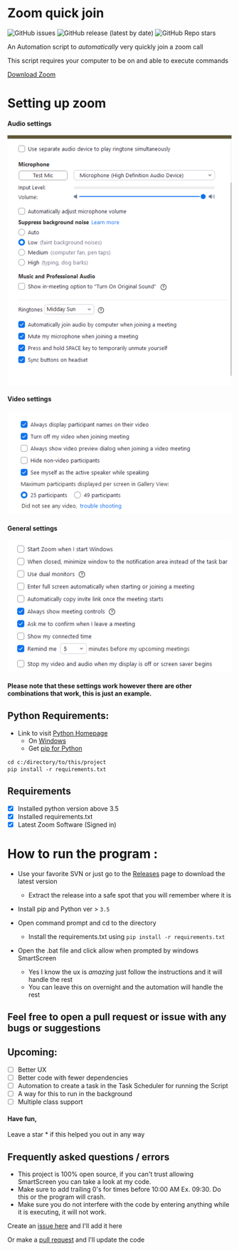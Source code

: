 # Zoom quick join
![GitHub issues](https://img.shields.io/github/issues-raw/vippeople22/zoom-quick-join)
![GitHub release (latest by date)](https://img.shields.io/github/downloads/vippeople22/zoom-quick-join/latest/total)
![GitHub Repo stars](https://img.shields.io/github/stars/vippeople22/zoom-quick-join)

An Automation script to *automatically* very quickly join a zoom call

This script requires your computer to be on and able to execute commands

[Download Zoom](https://zoom.us/download#client_4meeting)
# Setting up zoom
#### Audio settings

<img src = "configurations/Audio.png" width = "600">

#### Video settings

<img src = "configurations/Video.png" width = "600">

#### General settings

<img src = "configurations/General.png" width = "600">

#### Please note that these settings work however there are other combinations that work, this is just an example.

## Python Requirements:
+ Link to visit [Python Homepage](https://www.python.org)
  + On [Windows](https://www.microsoft.com/en-us/p/python-39/9p7qfqmjrfp7?activetab=pivot:overviewtab)
  + Get [pip for Python](https://pip.pypa.io/en/stable/installing/)

```commandline
cd c:/directory/to/this/project
pip install -r requirements.txt
```

## Requirements 
- [x] Installed python version above 3.5
- [x] Installed requirements.txt
- [x] Latest Zoom Software (Signed in)

# How to run the program :
* Use your favorite SVN or just go to the [Releases]() page to download the latest version
  * Extract the release into a safe spot that you will remember where it is
  
* Install pip and Python ver > `3.5`
* Open command prompt and cd to the directory
  * Install the requirements.txt using `pip install -r requirements.txt`
* Open the .bat file and click allow when prompted by windows SmartScreen
  * Yes I know the ux is *amazing* just follow the instructions and it will handle the rest
  * You can leave this on overnight and the automation will handle the rest
  
## Feel free to open a pull request or issue with any bugs or suggestions
## Upcoming:
- [ ] Better UX
- [ ] Better code with fewer dependencies
- [ ] Automation to create a task in the Task Scheduler for running the Script
- [ ] A way for this to run in the background
- [ ] Multiple class support

#### Have fun, 
Leave a star * if this helped you out in any way

## Frequently asked questions / errors

* This project is 100% open source, if you can't trust allowing SmartScreen you can take a look at my code.
* Make sure to add trailing 0's for times before 10:00 AM Ex. 09:30. Do this or the program will crash.
* Make sure you do not interfere with the code by entering anything while it is executing, it will not work.

Create an [issue here](https://github.com/vippeople22/zoom-quick-join/issues) and I'll add it here 

Or make a [pull request](https://github.com/vippeople22/zoom-quick-join/pulls) and I'll update the code

